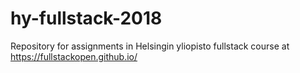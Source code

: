 # hy-fullstack-2018
Repository for assignments in Helsingin yliopisto fullstack course at https://fullstackopen.github.io/
